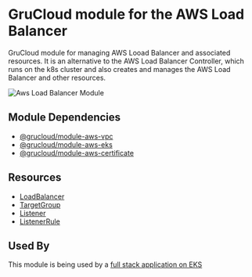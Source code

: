 # GruCloud module for the AWS Load Balancer

GruCloud module for managing AWS Looad Balancer and associated resources.
It is an alternative to the AWS Load Balancer Controller, which runs on the k8s cluster and also creates and manages the AWS Load Balancer and other resources.

![Aws Load Balancer Module](https://raw.githubusercontent.com/grucloud/grucloud/main/packages/modules/aws/load-balancer/example/diagram-target.svg)

## Module Dependencies

- [@grucloud/module-aws-vpc](https://www.npmjs.com/package/@grucloud/module-aws-vpc)
- [@grucloud/module-aws-eks](https://www.npmjs.com/package/@grucloud/module-aws-eks)
- [@grucloud/module-aws-certificate](https://www.npmjs.com/package/@grucloud/module-aws-certificate)

## Resources

- [LoadBalancer](https://www.grucloud.com/docs/aws/resources/ELBv2/AwsLoadBalancer)
- [TargetGroup](https://www.grucloud.com/docs/aws/resources/ELBv2/AwsTargetGroup)
- [Listener](https://www.grucloud.com/docs/aws/resources/ELBv2/AwsListener)
- [ListenerRule](https://www.grucloud.com/docs/aws/resources/ELBv2/AwsListenerRule)

## Used By

This module is being used by a [full stack application on EKS](https://github.com/grucloud/grucloud/tree/main/examples/starhackit/eks-lean)
